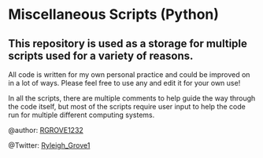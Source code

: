 # Miscellaneous Scripts (Python)
## This repository is used as a storage for multiple scripts used for a variety of reasons. 

All code is written for my own personal practice and could be improved on in a lot of ways. Please feel free to use any and edit it for your own use!

In all the scripts, there are multiple comments to help guide the way through the code itself, but most of the scripts require user input to help the code run for multiple different computing systems. 

@author: [RGROVE1232](https://github.com/RGROVE1232)

@Twitter: [Ryleigh_Grove1](https://twitter.com/Ryleigh_Grove1)
